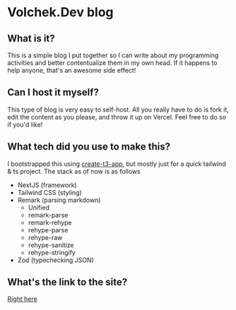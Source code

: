 # Volchek.Dev blog

## What is it?

This is a simple blog I put together so I can write about my programming activities and better contentualize them in my own head. If it happens to help anyone, that's an awesome side effect!

## Can I host it myself?

This type of blog is very easy to self-host. All you really have to do is fork it, edit the content as you please, and throw it up on Vercel. Feel free to do so if you'd like!

## What tech did you use to make this?

I bootstrapped this using [create-t3-app](https://github.com/t3-oss/create-t3-app), but mostly just for a quick tailwind & ts project. The stack as of now is as follows

- NextJS (framework)
- Tailwind CSS (styling)
- Remark (parsing markdown)
  - Unified
  - remark-parse
  - remark-rehype
  - rehype-parse
  - rehype-raw
  - rehype-sanitize
  - rehype-stringify
- Zod (typechecking JSON)

## What's the link to the site?

[Right here](https://volchek.dev)

